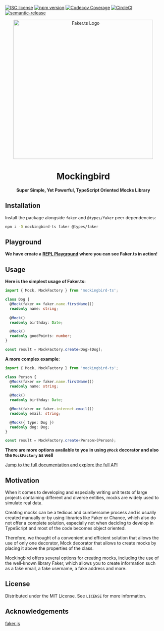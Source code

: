 [![ISC license](http://img.shields.io/badge/license-MIT-brightgreen.svg)](http://opensource.org/licenses/MIT)
[![npm version](http://img.shields.io/npm/v/mockingbird-ts.svg?style=flat)](https://npmjs.org/package/faker.ts "View this project on npm")
[![Codecov Coverage](https://img.shields.io/codecov/c/github/omermorad/mockingbird-ts/master.svg?style=flat-square)](https://codecov.io/gh/omer-morad-ni/faker.ts)
[![CircleCI](https://circleci.com/gh/omermorad/mockingbird-ts.svg?style=shield)](https://circleci.com/gh/circleci/circleci-docs)
[![semantic-release](https://img.shields.io/badge/%20%20%F0%9F%93%A6%F0%9F%9A%80-semantic--release-e10079.svg)](https://github.com/semantic-release/semantic-release)

<p align="center">
  <img width="450" src="https://github.com/omermorad/mockingbird-ts/blob/master/docs/logo.png" alt="Faker.ts Logo">

  <h1 align="center">Mockingbird</h1>

  <p align="center">
    <strong>Super Simple, Yet Powerful, TypeScript Oriented Mocks Library</strong>
  </p>
</p>

## Installation
Install the package alongside `faker` and `@types/faker` peer dependencies:

```bash
npm i -D mockingbird-ts faker @types/faker
```

## Playground 
**We have create a [REPL Playground](https://repl.it/@omermorad/Mockingbird-Playground) where you can see Faker.ts in action!**

## Usage

**Here is the simplest usage of Faker.ts:**

```typescript
import { Mock, MockFactory } from 'mockingbird-ts';

class Dog {
  @Mock(faker => faker.name.firstName())
  readonly name: string;
  
  @Mock()
  readonly birthday: Date;

  @Mock()
  readonly goodPoints: number;
}

const result = MockFactory.create<Dog>(Dog);
```

**A more complex example:**
```typescript
import { Mock, MockFactory } from 'mockingbird-ts';

class Person {
  @Mock(faker => faker.name.firstName())
  readonly name: string;
  
  @Mock()
  readonly birthday: Date;

  @Mock(faker => faker.internet.email())
  readonly email: string;

  @Mock({ type: Dog })
  readonly dog: Dog;
}

const result = MockFactory.create<Person>(Person);
```

**There are more options available to you in using `@Mock` decorator and also the `MockFactory` as well**

[Jump to the full documentation and explore the full API](https://github.com/omermorad/faker.ts/blob/master/docs/README.md)


## Motivation
When it comes to developing and especially writing unit tests of large projects
containing different and diverse entities, mocks are widely used to simulate real data.

Creating mocks can be a tedious and cumbersome process and is usually created
manually or by using libraries like Faker or Chance, which also do not offer a complete solution,
especially not when deciding to develop in TypeScript and most of the code becomes object oriented.

Therefore, we thought of a convenient and efficient solution that allows the use
of only one decorator, Mock decorator that allows to create mocks by placing it above the properties of the class.

Mockingbird offers several options for creating mocks, including the use of the
well-known library Faker, which allows you to create information such as a fake email, a fake username,
a fake address and more.

## License
Distributed under the MIT License. See `LICENSE` for more information.

## Acknowledgements
[faker.js](https://github.com/marak/Faker.js)
